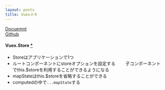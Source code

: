 ```yaml
---
layout: posts
title: Vuexメモ 
---
```

[Docuemnt](https://vuex.vuejs.org/en/)  
[Github](https://github.com/vuejs/vuex)  

#### Vuex.Store [\*](https://vuex.vuejs.org/en/api.html)

* Storeはアプリケーションで1つ  
* ルートコンポーネントにstoreオプションを設定する　　
子コンポーネントでthis.$storeを利用することができるようになる  
* mapStateはthis.$storeを省略することができる  
* computedの中で`...mapState`する  
